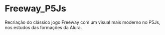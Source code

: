 # Freeway_P5Js
Recriação do clássico jogo Freeway com um visual mais moderno no P5Js, nos estudos das formações da Alura.
